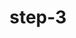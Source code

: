 ---
layout: post
title:  "step-3"
title_ch:  "步骤-3"
contentType: "technical"
video: assets/images/Plant-Video-3-1.m4v
---